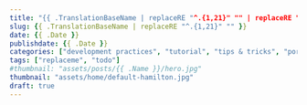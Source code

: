 ```yaml
---
title: "{{ .TranslationBaseName | replaceRE "^.{1,21}" "" | replaceRE "-" " " | title }}"
slug: {{ .TranslationBaseName | replaceRE "^.{1,21}" "" }}
date: {{ .Date }}
publishdate: {{ .Date }}
categories: ["development practices", "tutorial", "tips & tricks", "portfolio"]
tags: ["replaceme", "todo"]
#thumbnail: "assets/posts/{{ .Name }}/hero.jpg"
thumbnail: "assets/home/default-hamilton.jpg"
draft: true
---
```

